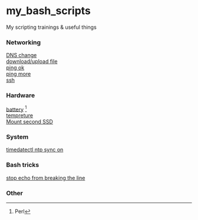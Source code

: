 # my_bash_scripts  
My scripting trainings & useful things  
  
### Networking  
[DNS change](https://github.com/gdlfr/my_bash_scripts/blob/master/0.0/dns_change)  
[download/upload file](https://github.com/gdlfr/my_bash_scripts/blob/master/0.0/download_or_upload)  
[ping ok](https://github.com/gdlfr/my_bash_scripts/blob/master/0.0/ping_ok)  
[ping more](https://github.com/gdlfr/my_bash_scripts/blob/master/0.0/ping_more)  
[ssh](https://github.com/gdlfr/my_bash_scripts/blob/master/0.0/ssh_)  
### Hardware  
[battery](https://github.com/gdlfr/my_bash_scripts/blob/master/0.0/battery) [^1]  
[tempreture](https://github.com/gdlfr/my_bash_scripts/blob/master/3.linuxhint/print_temp)  
[Mount second SSD](https://github.com/gdlfr/my_bash_scripts/blob/master/0.0/mount_2d_ssd)  
### System  
[timedatectl ntp sync on](https://github.com/gdlfr/my_bash_scripts/blob/master/0.0/TimeDateCTL_ntp_sync_on)  
### Bash tricks  
[stop echo from breaking the line](https://github.com/gdlfr/my_bash_scripts/blob/master/0.0/stops_echo_from_breaking_the_line)  
### Other  
  
[^1]: Perl
